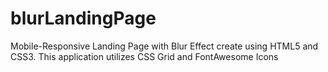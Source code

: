 # blurLandingPage
Mobile-Responsive Landing Page with Blur Effect create using HTML5 and CSS3. This application utilizes CSS Grid and FontAwesome Icons
